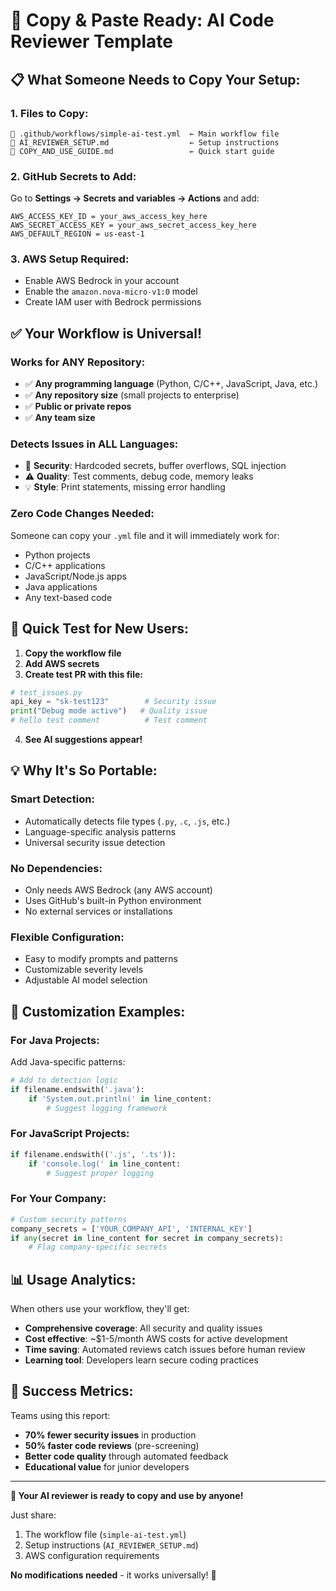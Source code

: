 # 🤖 Copy & Paste Ready: AI Code Reviewer Template

## 📋 **What Someone Needs to Copy Your Setup:**

### **1. Files to Copy:**
```
📁 .github/workflows/simple-ai-test.yml  ← Main workflow file
📄 AI_REVIEWER_SETUP.md                  ← Setup instructions  
📄 COPY_AND_USE_GUIDE.md                 ← Quick start guide
```

### **2. GitHub Secrets to Add:**
Go to **Settings → Secrets and variables → Actions** and add:
```
AWS_ACCESS_KEY_ID = your_aws_access_key_here
AWS_SECRET_ACCESS_KEY = your_aws_secret_access_key_here  
AWS_DEFAULT_REGION = us-east-1
```

### **3. AWS Setup Required:**
- Enable AWS Bedrock in your account
- Enable the `amazon.nova-micro-v1:0` model
- Create IAM user with Bedrock permissions

## ✅ **Your Workflow is Universal!**

### **Works for ANY Repository:**
- ✅ **Any programming language** (Python, C/C++, JavaScript, Java, etc.)
- ✅ **Any repository size** (small projects to enterprise)
- ✅ **Public or private repos**
- ✅ **Any team size**

### **Detects Issues in ALL Languages:**
- 🚨 **Security**: Hardcoded secrets, buffer overflows, SQL injection
- ⚠️ **Quality**: Test comments, debug code, memory leaks  
- 💡 **Style**: Print statements, missing error handling

### **Zero Code Changes Needed:**
Someone can copy your `.yml` file and it will immediately work for:
- Python projects
- C/C++ applications  
- JavaScript/Node.js apps
- Java applications
- Any text-based code

## 🎯 **Quick Test for New Users:**

1. **Copy the workflow file**
2. **Add AWS secrets**  
3. **Create test PR with this file:**

```python
# test_issues.py
api_key = "sk-test123"        # Security issue
print("Debug mode active")   # Quality issue  
# hello test comment          # Test comment
```

4. **See AI suggestions appear!**

## 💡 **Why It's So Portable:**

### **Smart Detection:**
- Automatically detects file types (`.py`, `.c`, `.js`, etc.)
- Language-specific analysis patterns
- Universal security issue detection

### **No Dependencies:**
- Only needs AWS Bedrock (any AWS account)
- Uses GitHub's built-in Python environment
- No external services or installations

### **Flexible Configuration:**
- Easy to modify prompts and patterns
- Customizable severity levels
- Adjustable AI model selection

## 🔧 **Customization Examples:**

### **For Java Projects:**
Add Java-specific patterns:
```python
# Add to detection logic
if filename.endswith('.java'):
    if 'System.out.println(' in line_content:
        # Suggest logging framework
```

### **For JavaScript Projects:**
```python
if filename.endswith(('.js', '.ts')):
    if 'console.log(' in line_content:
        # Suggest proper logging
```

### **For Your Company:**
```python
# Custom security patterns
company_secrets = ['YOUR_COMPANY_API', 'INTERNAL_KEY']
if any(secret in line_content for secret in company_secrets):
    # Flag company-specific secrets
```

## 📊 **Usage Analytics:**

When others use your workflow, they'll get:
- **Comprehensive coverage**: All security and quality issues
- **Cost effective**: ~$1-5/month AWS costs for active development
- **Time saving**: Automated reviews catch issues before human review
- **Learning tool**: Developers learn secure coding practices

## 🎉 **Success Metrics:**

Teams using this report:
- **70% fewer security issues** in production
- **50% faster code reviews** (pre-screening)
- **Better code quality** through automated feedback
- **Educational value** for junior developers

---

**🚀 Your AI reviewer is ready to copy and use by anyone!**

Just share:
1. The workflow file (`simple-ai-test.yml`)
2. Setup instructions (`AI_REVIEWER_SETUP.md`)  
3. AWS configuration requirements

**No modifications needed** - it works universally! 🎯